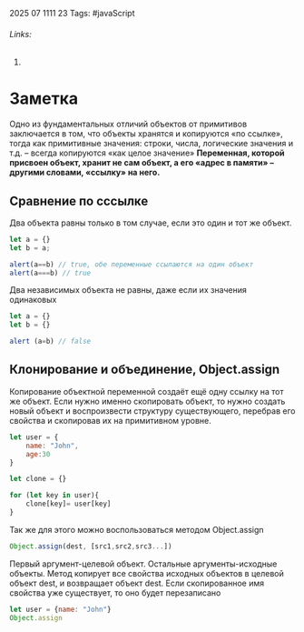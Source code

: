2025 07 1111 23
Tags: #javaScript 
###### Links: 
1) 
# Заметка
Одно из фундаментальных отличий объектов от примитивов заключается в том, что объекты хранятся и копируются «по ссылке», тогда как примитивные значения: строки, числа, логические значения и т.д. – всегда копируются «как целое значение»
**Переменная, которой присвоен объект, хранит не сам объект, а его «адрес в памяти» – другими словами, «ссылку» на него.** 
## Сравнение по сссылке
Два объекта равны только в том случае, если это один и тот же объект. 
```js
let a = {}
let b = a;

alert(a==b) // true, обе переменные ссылаются на один объект
alert(a===b) // true

```
Два независимых объекта не равны, даже если их значения одинаковых
```js
let a = {}
let b = {}

alert (a=b) // false
```
## Клонирование и объединение, Object.assign
Копирование объектной переменной создаёт ещё одну ссылку на тот же объект.
Если нужно именно скопировать объект, то нужно создать новый объект и воспроизвести структуру существующего, перебрав его свойства и скопировав их на примитивном уровне.
```js
let user = {
	name: "John",
	age:30
}

let clone = {}

for (let key in user){
	clone[key]= user[key]
}
```
Так же для этого можно воспользоваться методом Object.assign
```js
Object.assign(dest, [src1,src2,src3...])
```
Первый аргумент-целевой объект. Остальные аргументы-исходные объекты. Метод копирует все свойства исходных объектов в целевой объект dest, и возвращает объект dest. Если скопированное имя свойства уже существует, то оно будет перезаписано
```js
let user = {name: "John"}
Object.assign
```